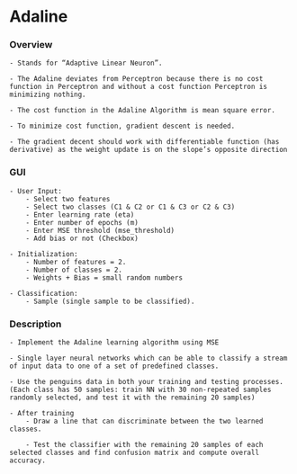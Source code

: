 # Adaline
### Overview
    - Stands for “Adaptive Linear Neuron”.
    
    - The Adaline deviates from Perceptron because there is no cost function in Perceptron and without a cost function Perceptron is minimizing nothing. 

    - The cost function in the Adaline Algorithm is mean square error.
    
    - To minimize cost function, gradient descent is needed.
    
    - The gradient decent should work with differentiable function (has derivative) as the weight update is on the slope’s opposite direction

### GUI
    - User Input:
        - Select two features
        - Select two classes (C1 & C2 or C1 & C3 or C2 & C3)
        - Enter learning rate (eta)
        - Enter number of epochs (m)
        - Enter MSE threshold (mse_threshold)
        - Add bias or not (Checkbox)

    - Initialization:
        - Number of features = 2.
        - Number of classes = 2.
        - Weights + Bias = small random numbers

    - Classification:
        - Sample (single sample to be classified).

### Description
    - Implement the Adaline learning algorithm using MSE
    
    - Single layer neural networks which can be able to classify a stream of input data to one of a set of predefined classes.

    - Use the penguins data in both your training and testing processes. (Each class has 50 samples: train NN with 30 non-repeated samples randomly selected, and test it with the remaining 20 samples)

    - After training
        - Draw a line that can discriminate between the two learned classes.

        - Test the classifier with the remaining 20 samples of each selected classes and find confusion matrix and compute overall accuracy.

        







